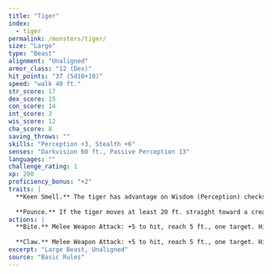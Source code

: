 ```yaml
---
title: "Tiger"
index:
  - tiger
permalink: /monsters/tiger/
size: "Large"
type: "Beast"
alignment: "Unaligned"
armor_class: "12 (Dex)"
hit_points: "37 (5d10+10)"
speed: "walk 40 ft."
str_score: 17
dex_score: 15
con_score: 14
int_score: 3
wis_score: 12
cha_score: 8
saving_throws: ""
skills: "Perception +3, Stealth +6"
senses: "Darkvision 60 ft., Passive Perception 13"
languages: ""
challenge_rating: 1
xp: 200
proficiency_bonus: "+2"
traits: |
  **Keen Smell.** The tiger has advantage on Wisdom (Perception) checks that rely on smell.
  
  **Pounce.** If the tiger moves at least 20 ft. straight toward a creature and then hits it with a claw attack on the same turn, that target must succeed on a DC 13 Strength saving throw or be knocked prone. If the target is prone, the tiger can make one bite attack against it as a bonus action.
actions: |
  **Bite.** Melee Weapon Attack: +5 to hit, reach 5 ft., one target. Hit: 8 (1d10 + 3) piercing damage.
  
  **Claw.** Melee Weapon Attack: +5 to hit, reach 5 ft., one target. Hit: 7 (1d8 + 3) slashing damage.  
excerpt: "Large Beast, Unaligned"
source: "Basic Rules"
---
```


